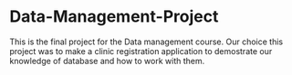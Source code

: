 # Data-Management-Project

This is the final project for the Data management course. Our choice this project was to make a clinic registration application to demostrate our knowledge of database and how to work with them.
